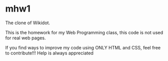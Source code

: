 # mhw1
  The clone of Wikidot.

This is the homework for my Web Programming class, this code is not used for real web pages.

If you find ways to improve my code using ONLY HTML and CSS, feel free to contribute!!! Help is always appreciated
